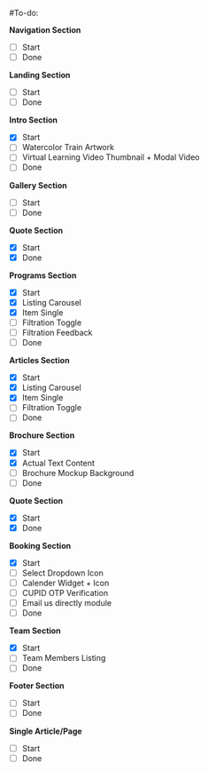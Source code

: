 #To-do:

**Navigation Section**
- [ ] Start
- [ ] Done

**Landing Section**
- [ ] Start
- [ ] Done

**Intro Section**
- [x] Start
- [ ] Watercolor Train Artwork
- [ ] Virtual Learning Video Thumbnail + Modal Video
- [ ] Done

**Gallery Section**
- [ ] Start
- [ ] Done

**Quote Section**
- [x] Start
- [x] Done

**Programs Section**
- [x] Start
- [x] Listing Carousel
- [x] Item Single
- [ ] Filtration Toggle
- [ ] Filtration Feedback
- [ ] Done

**Articles Section**
- [x] Start
- [x] Listing Carousel
- [x] Item Single
- [ ] Filtration Toggle
- [ ] Done

**Brochure Section**
- [x] Start
- [x] Actual Text Content
- [ ] Brochure Mockup Background
- [ ] Done

**Quote Section**
- [x] Start
- [x] Done

**Booking Section**
- [x] Start
- [ ] Select Dropdown Icon
- [ ] Calender Widget + Icon
- [ ] CUPID OTP Verification
- [ ] Email us directly module
- [ ] Done

**Team Section**
- [x] Start
- [ ] Team Members Listing
- [ ] Done

**Footer Section**
- [ ] Start
- [ ] Done

**Single Article/Page**
- [ ] Start
- [ ] Done
